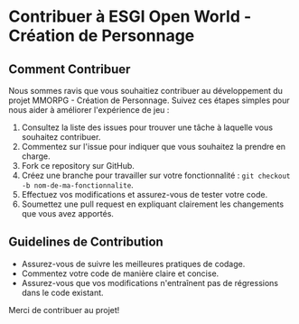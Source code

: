 # Contribuer à ESGI Open World - Création de Personnage

## Comment Contribuer

Nous sommes ravis que vous souhaitiez contribuer au développement du projet MMORPG - Création de Personnage. 
Suivez ces étapes simples pour nous aider à améliorer l'expérience de jeu :

1. Consultez la liste des issues pour trouver une tâche à laquelle vous souhaitez contribuer.
2. Commentez sur l'issue pour indiquer que vous souhaitez la prendre en charge.
3. Fork ce repository sur GitHub.
4. Créez une branche pour travailler sur votre fonctionnalité : `git checkout -b nom-de-ma-fonctionnalite`.
5. Effectuez vos modifications et assurez-vous de tester votre code.
6. Soumettez une pull request en expliquant clairement les changements que vous avez apportés.

## Guidelines de Contribution

- Assurez-vous de suivre les meilleures pratiques de codage.
- Commentez votre code de manière claire et concise.
- Assurez-vous que vos modifications n'entraînent pas de régressions dans le code existant.

Merci de contribuer au projet!
